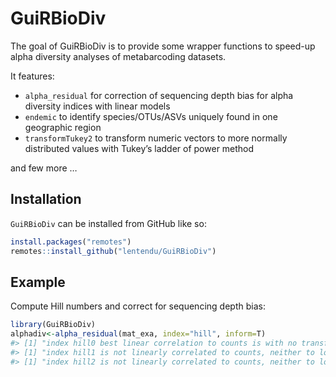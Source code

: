 
<!-- README.md is generated from README.Rmd. Please edit that file -->

# GuiRBioDiv

<!-- badges: start -->
<!-- badges: end -->

The goal of GuiRBioDiv is to provide some wrapper functions to speed-up
alpha diversity analyses of metabarcoding datasets.

It features:

- `alpha_residual` for correction of sequencing depth bias for alpha
  diversity indices with linear models
- `endemic` to identify species/OTUs/ASVs uniquely found in one
  geographic region
- `transformTukey2` to transform numeric vectors to more normally
  distributed values with Tukey’s ladder of power method

and few more …

## Installation

`GuiRBioDiv` can be installed from GitHub like so:

``` r
install.packages("remotes")
remotes::install_github("lentendu/GuiRBioDiv")
```

## Example

Compute Hill numbers and correct for sequencing depth bias:

``` r
library(GuiRBioDiv)
alphadiv<-alpha_residual(mat_exa, index="hill", inform=T)
#> [1] "index hill0 best linear correlation to counts is with no transformation: Adj. R2 = 0.49 ;  p.value = 1.46e-02"
#> [1] "index hill1 is not linearly correlated to counts, neither to log or sqrt transformed counts"
#> [1] "index hill2 is not linearly correlated to counts, neither to log or sqrt transformed counts"
```
